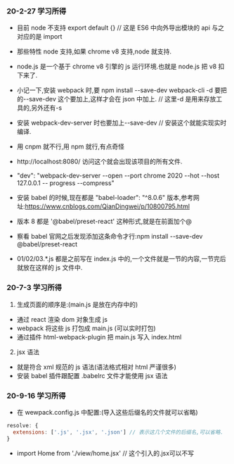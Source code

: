 <!--
 * @Author: 高腾
 * @Description:
 * @Date: 2020-02-27 16:30:19
 -->

### 20-2-27 学习所得

- 目前 node 不支持 export default {} // 这是 ES6 中向外导出模块的 api 与之对应的是 import
- 那些特性 node 支持,如果 chrome v8 支持,node 就支持.
- node.js 是一个基于 chrome v8 引擎的 js 运行环境.也就是 node.js 把 v8 扣下来了.

- 小记一下,安装 webpack 时,要 npm install --save-dev webpack-cli -d 要把的--save-dev 这个要加上,这样才会在 json 中加上. // 这里-d 是用来存放工具的,另外还有-s
- 安装 webpack-dev-server 时也要加上--save-dev // 安装这个就能实现实时编译.
- 用 cnpm 就不行,用 npm 就行,有点奇怪

- http://localhost:8080/ 访问这个就会出现该项目的所有文件.
- "dev": "webpack-dev-server --open --port chrome 2020 --hot --host 127.0.0.1 -- progress --compress"

- 安装 babel 的时候,现在都是 "babel-loader": "^8.0.6" 版本,参考网址:https://www.cnblogs.com/QianDingwei/p/10800795.html
- 版本 8 都是 '@babel/preset-react' 这种形式,就是在前面加个@
- 察看 babel 官网之后发现添加这条命令才行:npm install --save-dev @babel/preset-react
- 01/02/03.\*.js 都是之前写在 index.js 中的,一个文件就是一节的内容,一节完后就放在这样的 js 文件中.

### 20-7-3 学习所得

1. 生成页面的顺序是:(main.js 是放在内存中的)

- 通过 react 渲染 dom 对象生成 js
- webpack 将这些 js 打包成 main.js (可以实时打包)
- 通过插件 html-webpack-plugin 把 main.js 写入 index.html

2. jsx 语法

- 就是符合 xml 规范的 js 语法(语法格式相对 html 严谨很多)
- 安装 babel 插件跟配置 .babelrc 文件才能使用 jsx 语法

### 20-9-16 学习所得

- 在 wewpack.config.js 中配置:(导入这些后缀名的文件就可以省略)

```js
resolve: {
  extensions: ['.js', '.jsx', '.json'] // 表示这几个文件的后缀名,可以省略.
}
```
- import Home from './view/home.jsx' // 这个引入的.jsx可以不写